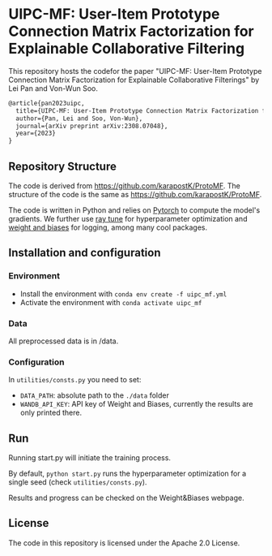 # UIPC-MF: User-Item Prototype Connection Matrix Factorization for Explainable Collaborative Filtering

This repository hosts the codefor the paper "UIPC-MF: User-Item Prototype Connection Matrix Factorization for Explainable Collaborative Filterings" by Lei Pan and Von-Wun Soo.

```latex
@article{pan2023uipc,
  title={UIPC-MF: User-Item Prototype Connection Matrix Factorization for Explainable Collaborative Filtering},
  author={Pan, Lei and Soo, Von-Wun},
  journal={arXiv preprint arXiv:2308.07048},
  year={2023}
}
```

## Repository Structure
The code is derived from https://github.com/karapostK/ProtoMF. The structure of the code is the same as https://github.com/karapostK/ProtoMF.

The code is written in Python and relies on [Pytorch](https://pytorch.org/) to compute the model's gradients. We further
use [ray tune](https://www.ray.io/ray-tune) for hyperparameter optimization and [weight and biases](https://wandb.ai/)
for logging, among many cool packages.


## Installation and configuration

### Environment

- Install the environment with
  `conda env create -f uipc_mf.yml`
- Activate the environment with `conda activate uipc_mf`

### Data

All preprocessed data is in /data.

### Configuration

In `utilities/consts.py` you need to set:

- `DATA_PATH`: absolute path to the `./data` folder
- `WANDB_API_KEY`: API key of Weight and Biases, currently the results are only printed there.

## Run

Running start.py will initiate the training process.


By default, `python start.py` runs the hyperparameter optimization for a single seed (check `utilities/consts.py`).


Results and progress can be checked on the Weight&Biases webpage.

## License 
The code in this repository is licensed under the Apache 2.0 License.
